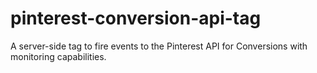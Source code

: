 # pinterest-conversion-api-tag
A server-side tag to fire events to the Pinterest API for Conversions with monitoring capabilities.
